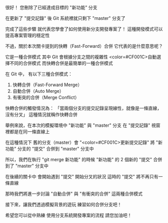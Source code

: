 很好！
您刪除了已經達成目標的 "新功能" 分支

在更新了 "提交記錄" 後
Git 系統裡就只剩下 "master" 分支了

完成了這些步驟
就代表您學會了如何使用新分支開發專案了！
這種開發模式可以提高專案管理的穩定性

不過，關於本次關卡提到的快轉（Fast-Forward）合併
它代表的是什麼意思呢？

它是一種合併模式
其中 Git 會根據分支之間的複雜性
<color=#CF001C>自動選擇</color>不同的合併模式
而快轉合併是最簡單的一種合併模式

在 Git 中， 有以下三種合併模式：
1. 快轉合併（Fast-Forward Merge）
2. 自動合併（Auto Merge）
3. 有衝突的合併（Merge Conflict）

快轉合併的觸發情況為：
「當兩個分支的提交記錄呈現線性，就像是一條直線，沒有分叉」
這種情況就稱作快轉合併

舉例來說，在本次的模擬環境中
"新功能" 與 "master" 分支
在 "提交記錄" 視窗裡都是在同一條直線上

在這種情況下
舊的分支（master）會 "<color=#CF001C>更新提交記錄</color>"
將 "新功能" 分支的 "提交" 合併到 "master" 分支中

所以，我們在執行 "git merge 新功能" 的時候
"新功能" 的 2 個新的 "提交" 
合併到了 "master" 分支中

在後續的關卡中
會開始遇到 "提交" 開始分叉的狀況
這時的 "提交" 將不再只有一條直線

那時我們將進一步討論 "自動合併" 與 "有衝突的合併" 
這兩種合併模式

接下來，讓我們透過模擬背景的遊玩
練習如何合併分支吧！

希望您可以從中熟練
使用分支系統開發專案的流程
請您加油吧！

